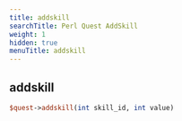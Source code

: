 ```yaml
---
title: addskill
searchTitle: Perl Quest AddSkill
weight: 1
hidden: true
menuTitle: addskill
---
```

## addskill
```perl
$quest->addskill(int skill_id, int value)
```